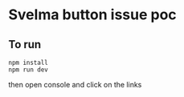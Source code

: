# Svelma button issue poc

## To run

```
npm install
npm run dev
```

then open console and click on the links


